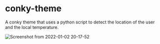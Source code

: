 # conky-theme
A conky theme that uses a python script to detect the location of the user and the local temperature. 

![Screenshot from 2022-01-02 20-17-52](https://user-images.githubusercontent.com/50495591/148100601-cf8fe8fd-cd92-4869-bba4-1c96083d2c3e.png)

